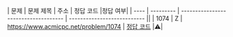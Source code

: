 | 문제 | 문제 제목 | 주소 | 정답 코드 |정답 여부|
| ---- | --------- | ------------------------------------ | --------------------------- ||
| 1074 | Z | https://www.acmicpc.net/problem/1074 | [정답 코드](./0x08/1074.js) |⚠️|
